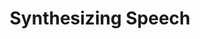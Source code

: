 ---
title: Synthesizing Speech
order: 4
chapter: web-speech
slug: web-speech/speak
summary: Use a synthesized voice to speak some given text.
---